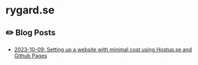 # rygard.se

## ✏️ Blog Posts

- [2023-10-09: Setting up a website with minimal cost using Hostup.se and Github Pages](./blog/231009_website/231009_website.md)

